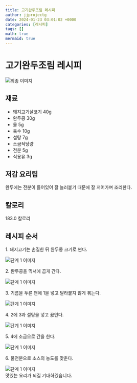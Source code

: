 ```yaml
---
title: 고기완두조림 레시피
author: jjprojectg
date: 2024-01-23 03:01:02 +0000
categories: [레시피]
tags: []
math: true
mermaid: true
---
```

<meta name="og:type" content="website"/>
<meta charset="UTF-8"/>
<div class="header">
  <h1>고기완두조림 레시피</h1>
</div>

<div class="container my-4">
  <div class="row">
    <div class="col-12 col-md-6">
      <div class="recipe-image">
        <img src="http://www.foodsafetykorea.go.kr/uploadimg/20141117/20141117053744_1416213464068.jpg" class="step-image" alt="최종 이미지"/>
      </div>
    </div>
    <div class="col-12 col-md-6">
      <div class="ingredients">
        <h2>재료</h2>
        <ul class="card">
          <li> 돼지고기살코기 40g </li>
          <li>  완두콩 30g </li>
          <li>  물 5g </li>
          <li>  육수 10g </li>
          <li>  설탕 7g </li>
          <li>  소금적당량 </li>
          <li>  전분 5g </li>
          <li>  식용유 3g </li>
</ul>
      </div>
    </div>
    <div class="col-12 col-md-6">
      <div class="ingredients">
        <h2>저감 요리팁</h2>
        <div class="card"> 
          <p>
            완두에는 전분이 들어있어 잘 늘러붙기 때문에 잘 저어가며 조리한다.
          </p>
        </div>
      </div>
      <div class="ingredients">
        <h2>칼로리</h2>
        <div class="card"> 
          <p>
            183.0 칼로리
          </p>
        </div>
      </div>
    </div>
  </div>

  <h2 class="my-4">레시피 순서</h2>
  <div class="card recipe-card">
    <div class="card-body recipe-step">
      <p class="card-text step-description">1. 돼지고기는 손질한 뒤 완두콩 크기로 썬다.</p>
      <img src="http://www.foodsafetykorea.go.kr/uploadimg/cook/1007-1.jpg" alt="단계 1 이미지" class="step-image"/>
    </div>
  </div>
  <div class="card recipe-card">
    <div class="card-body recipe-step">
      <p class="card-text step-description">2. 완두콩을 믹서에 곱게 간다.</p>
      <img src="http://www.foodsafetykorea.go.kr/uploadimg/cook/1007-2.jpg" alt="단계 1 이미지" class="step-image"/>
    </div>
  </div>
  <div class="card recipe-card">
    <div class="card-body recipe-step">
      <p class="card-text step-description">3. 기름을 두른 팬에 1을 넣고 달라붙지 않게 볶는다.</p>
      <img src="http://www.foodsafetykorea.go.kr/uploadimg/cook/1007-3.jpg" alt="단계 1 이미지" class="step-image"/>
    </div>
  </div>
  <div class="card recipe-card">
    <div class="card-body recipe-step">
      <p class="card-text step-description">4. 2에 3과 설탕을 넣고 끓인다.</p>
      <img src="http://www.foodsafetykorea.go.kr/uploadimg/cook/1007-4.jpg" alt="단계 1 이미지" class="step-image"/>
    </div>
  </div>
  <div class="card recipe-card">
    <div class="card-body recipe-step">
      <p class="card-text step-description">5. 4에 소금으로 간을 한다.</p>
      <img src="http://www.foodsafetykorea.go.kr/uploadimg/cook/1007-5.jpg" alt="단계 1 이미지" class="step-image"/>
    </div>
  </div>
  <div class="card recipe-card">
    <div class="card-body recipe-step">
      <p class="card-text step-description">6. 물전분으로 소스의 농도를 맞춘다.</p>
      <img src="http://www.foodsafetykorea.go.kr/uploadimg/cook/1007-6.jpg" alt="단계 1 이미지" class="step-image"/>
    </div>
  </div>

</div>
맛있는 요리가 되길 기대하겠습니다.
